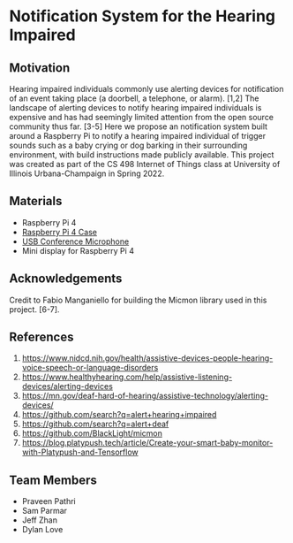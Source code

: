 # Notification System for the Hearing Impaired

## Motivation
Hearing impaired individuals commonly use alerting devices for notification of an event taking place (a doorbell, a telephone, or alarm). [1,2] The landscape of alerting devices to notify hearing impaired individuals is expensive and has had seemingly limited attention from the open source community thus far. [3-5] Here we propose an notification system built around a Raspberry Pi to notify a hearing impaired individual of trigger sounds such as a baby crying or dog barking in their surrounding environment, with build instructions made publicly available. This project was created as part of the CS 498 Internet of Things class at University of Illinois Urbana-Champaign in Spring 2022. 

## Materials
* Raspberry Pi 4
* [Raspberry Pi 4 Case](https://www.amazon.com/dp/B07WCKLFLP)
* [USB Conference Microphone](https://www.amazon.com/gp/product/B07PXQCYKV/ref=ppx_yo_dt_b_asin_title_o00_s00?ie=UTF8&psc=1)
* Mini display for Raspberry Pi 4 

## Acknowledgements
Credit to Fabio Manganiello for building the Micmon library used in this project. [6-7].

## References
1. https://www.nidcd.nih.gov/health/assistive-devices-people-hearing-voice-speech-or-language-disorders
2. https://www.healthyhearing.com/help/assistive-listening-devices/alerting-devices
3. https://mn.gov/deaf-hard-of-hearing/assistive-technology/alerting-devices/
4. https://github.com/search?q=alert+hearing+impaired
5. https://github.com/search?q=alert+deaf
6. https://github.com/BlackLight/micmon
7. https://blog.platypush.tech/article/Create-your-smart-baby-monitor-with-Platypush-and-Tensorflow

## Team Members
* Praveen Pathri
* Sam Parmar
* Jeff Zhan
* Dylan Love



